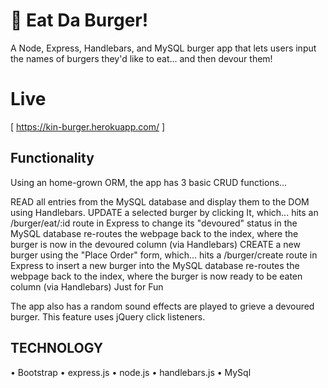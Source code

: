 
# 🍔 Eat Da Burger!

A Node, Express, Handlebars, and MySQL burger app that lets users input the names of burgers they'd like to eat... and then devour them! 

# Live
[ https://kin-burger.herokuapp.com/ ]

## Functionality

Using an home-grown ORM, the app has 3 basic CRUD functions...

READ all entries from the MySQL database and display them to the DOM using Handlebars.
UPDATE a selected burger by clicking It, which...
hits an /burger/eat/:id route in Express to change its "devoured" status in the MySQL database
re-routes the webpage back to the index, where the burger is now in the devoured column (via Handlebars)
CREATE a new burger using the "Place Order" form, which...
hits a /burger/create route in Express to insert a new burger into the MySQL database
re-routes the webpage back to the index, where the burger is now ready to be eaten column (via Handlebars)
Just for Fun

The app also has a random sound effects are played to grieve a devoured burger. This feature uses jQuery click listeners.

## TECHNOLOGY
• Bootstrap
• express.js
• node.js
• handlebars.js
• MySql

